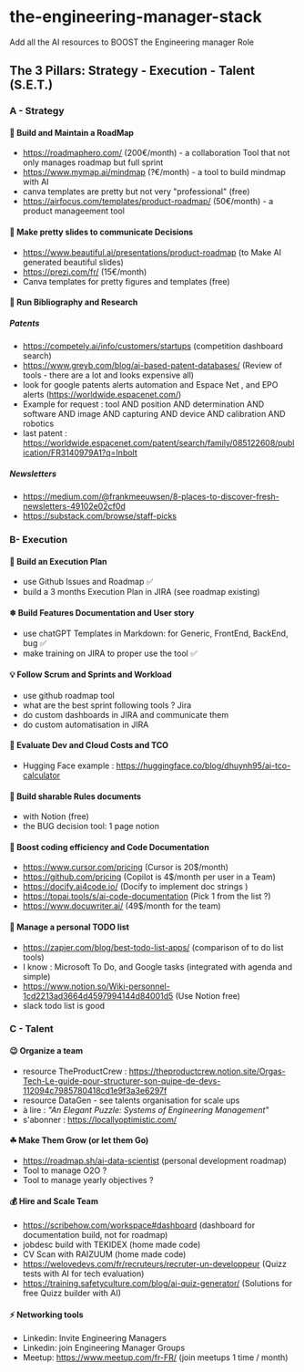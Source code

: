 # the-engineering-manager-stack
Add all the AI resources to BOOST the Engineering manager Role

## The 3 Pillars: Strategy - Execution - Talent (S.E.T.)  

### A - Strategy  
#### 🥞 Build and Maintain a RoadMap  
- https://roadmaphero.com/  (200€/month) - a collaboration Tool that not only manages roadmap but full sprint
- https://www.mymap.ai/mindmap (?€/month) - a tool to build mindmap with AI
- canva templates are pretty but not very "professional" (free)  
- https://airfocus.com/templates/product-roadmap/ (50€/month) - a product manageement tool
  
#### 🍦 Make pretty slides to communicate Decisions  
- https://www.beautiful.ai/presentations/product-roadmap (to Make AI generated beautiful slides)
- https://prezi.com/fr/ (15€/month)
- Canva templates for pretty figures and templates (free)  

#### 🎁 Run Bibliography and Research  
##### Patents  
- https://competely.ai/info/customers/startups (competition dashboard search)
- https://www.greyb.com/blog/ai-based-patent-databases/ (Review of tools - there are a lot and looks expensive all)
- look for google patents alerts automation and Espace Net , and EPO alerts (https://worldwide.espacenet.com/)  
- Example for request : tool AND position AND determination AND software AND image AND capturing AND device AND calibration AND robotics
- last patent : https://worldwide.espacenet.com/patent/search/family/085122608/publication/FR3140979A1?q=Inbolt
##### Newsletters
- https://medium.com/@frankmeeuwsen/8-places-to-discover-fresh-newsletters-49102e02cf0d
- https://substack.com/browse/staff-picks  

### B- Execution  
#### 🐣 Build an Execution Plan  
- use Github Issues and Roadmap ✅  
- build a 3 months Execution Plan in JIRA (see roadmap existing)  

#### ❄ Build Features Documentation and User story  
- use chatGPT Templates in Markdown: for Generic, FrontEnd, BackEnd, bug ✅  
- make training on JIRA to proper use the tool ✅

#### 💡 Follow Scrum and Sprints and Workload  
- use github roadmap tool  
- what are the best sprint following tools ? Jira 
- do custom dashboards in JIRA and communicate them
- do custom automatisation in JIRA

#### 🎲 Evaluate Dev and Cloud Costs and TCO  
- Hugging Face example : https://huggingface.co/blog/dhuynh95/ai-tco-calculator

#### 🐏 Build sharable Rules documents  
- with Notion (free)
- the BUG decision tool: 1 page notion   

#### 🚄 Boost coding efficiency and Code Documentation 
- https://www.cursor.com/pricing (Cursor is 20$/month)
- https://github.com/pricing (Copilot is 4$/month per user in a Team)
- https://docify.ai4code.io/ (Docify to implement doc strings )
- https://topai.tools/s/ai-code-documentation (Pick 1 from the list ?)
- https://www.docuwriter.ai/ (49$/month for the team)

#### 🚀 Manage a personal TODO list  
- https://zapier.com/blog/best-todo-list-apps/ (comparison of to do list tools)
- I know : Microsoft To Do, and Google tasks (integrated with agenda and simple)
- https://www.notion.so/Wiki-personnel-1cd2213ad3664d4597994144d84001d5 (Use Notion free)  
- slack todo list is good  

### C - Talent  
#### 😉 Organize a team  
- resource TheProductCrew : https://theproductcrew.notion.site/Orgas-Tech-Le-guide-pour-structurer-son-quipe-de-devs-112094c7985780418cd1e9f3a3e6297f  
- resource DataGen - see talents organisation for scale ups
- à lire : *"An Elegant Puzzle: Systems of Engineering Management"*
- s'abonner : https://locallyoptimistic.com/  

#### ☘ Make Them Grow (or let them Go)  
- https://roadmap.sh/ai-data-scientist (personal development roadmap)
- Tool to manage O2O ?
- Tool to manage yearly objectives ?
  
#### 💰 Hire and Scale Team  
- https://scribehow.com/workspace#dashboard (dashboard for documentation build, not for roadmap)
- jobdesc build with TEKIDEX (home made code)    
- CV Scan with RAIZUUM (home made code)
- https://welovedevs.com/fr/recruteurs/recruter-un-developpeur (Quizz tests with AI for tech evaluation)
- https://training.safetyculture.com/blog/ai-quiz-generator/ (Solutions for free Quizz builder with AI)
  
#### ⚡ Networking tools  
- Linkedin: Invite Engineering Managers  
- Linkedin: join Engineering Manager Groups
- Meetup: https://www.meetup.com/fr-FR/ (join meetups 1 time / month)
